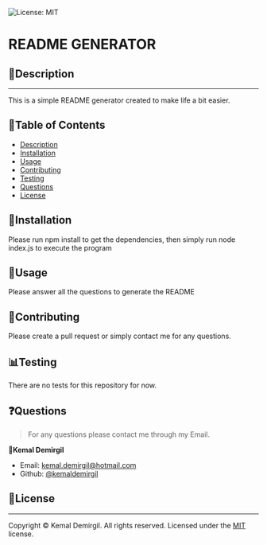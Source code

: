 
  ![License: MIT](https://img.shields.io/badge/License-MIT-orange.svg)
  # README GENERATOR

  ## 📖Description
  
  ---
  
  This is a simple README generator created to make life a bit easier.

  ## 📜Table of Contents

  * [Description](#📖Description)
  * [Installation](#🔧Installation)
  * [Usage](#🚀Usage)
  * [Contributing](#🤝Contributing)
  * [Testing](#📊Testing)
  * [Questions](#❓Questions)
  * [License](#📝License)


  ## 🔧Installation
  Please run npm install to get the dependencies, then simply run node index.js to execute the program

  ## 🚀Usage
  Please answer all the questions to generate the README

  ## 🤝Contributing
  Please create a pull request or simply contact me for any questions.

  ## 📊Testing
  There are no tests for this repository for now.

  ## ❓Questions
  > For any questions please contact me through my Email.
  
  👤**Kemal Demirgil**

  - Email: kemal.demirgil@hotmail.com
  - Github: [@kemaldemirgil](https://github.com/kemaldemirgil)

  ## 📝License
  
  ---
  
  Copyright © Kemal Demirgil. All rights reserved.  Licensed under the [MIT](https://github.com/kemaldemirgil/README-GENERATOR/blob/main/LICENSE) license.
  
  
